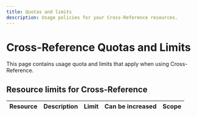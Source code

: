 ```yaml
---
title: Quotas and limits
description: Usage policies for your Cross-Reference resources.
---
```


# Cross-Reference Quotas and Limits

This page contains usage quota and limits that apply when using Cross-Reference.

## Resource limits for Cross-Reference

| Resource | Description | Limit | Can be increased | Scope |
| --- | --- | --- | --- | --- |
